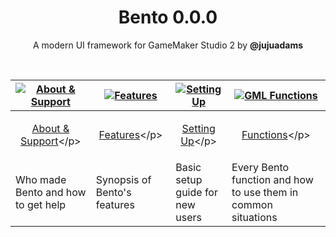 <h1 align="center">Bento 0.0.0</h1>

<p align="center">A modern UI framework for GameMaker Studio 2 by <b>@jujuadams</b></p>

&nbsp;

|[![About & Support](https://raw.githubusercontent.com/wiki/JujuAdams/bento/images/aboutsupport.png)](https://github.com/JujuAdams/bento/wiki/(0.0.0)-About-&-Support)|[![Features](https://raw.githubusercontent.com/wiki/JujuAdams/bento/images/features.png)](https://github.com/JujuAdams/bento/wiki/(0.0.0)-Features)|[![Setting Up](https://raw.githubusercontent.com/wiki/JujuAdams/bento/images/settingup.png)](https://github.com/JujuAdams/bento/wiki/(0.0.0)-Setting-Up)|[![GML Functions](https://raw.githubusercontent.com/wiki/JujuAdams/bento/images/functions.png)](https://github.com/JujuAdams/bento/wiki/(0.0.0)-Functions)|
|----------------------|----------------------|----------------------|----------------------|
|<p align="center">[About & Support](https://github.com/JujuAdams/bento/wiki/(0.0.0)-About-&-Support)</p>|<p align="center">[Features](https://github.com/JujuAdams/bento/wiki/(0.0.0)-Features)</p>|<p align="center">[Setting Up](https://github.com/JujuAdams/bento/wiki/(0.0.0)-Setting-Up)</p>|<p align="center">[Functions](https://github.com/JujuAdams/bento/wiki/(0.0.0)-Functions)</p>|
|Who made Bento and how to get help| Synopsis of Bento's features | Basic setup guide for new users | Every Bento function and how to use them in common situations |
